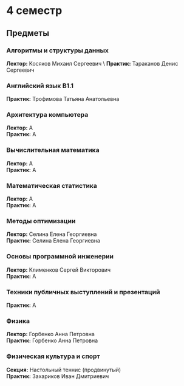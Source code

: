 # 4 семестр

## Предметы

### Алгоритмы и структуры данных
**Лектор:** Косяков Михаил Сергеевич \\
**Практик:** Тараканов Денис Сергеевич

### Английский язык B1.1
**Практик:** Трофимова Татьяна Анатольевна

### Архитектура компьютера
**Лектор:** А \
**Практик:** А

### Вычислительная математика
**Лектор:** А \
**Практик:** А

### Математическая статистика
**Лектор:** А \
**Практик:** А

### Методы оптимизации
**Лектор:** Селина Елена Георгиевна \
**Практик:** Селина Елена Георгиевна

### Основы программной инженерии
**Лектор:** Клименков Сергей Викторович \
**Практик:** А

### Техники публичных выступлений и презентаций
**Практик:** А

### Физика
**Лектор:** Горбенко Анна Петровна \
**Практик:** Горбенко Анна Петровна

### Физическая культура и спорт
**Секция:** Настольный теннис (продвинутый) \
**Практик:** Захариков Иван Дмитриевич
